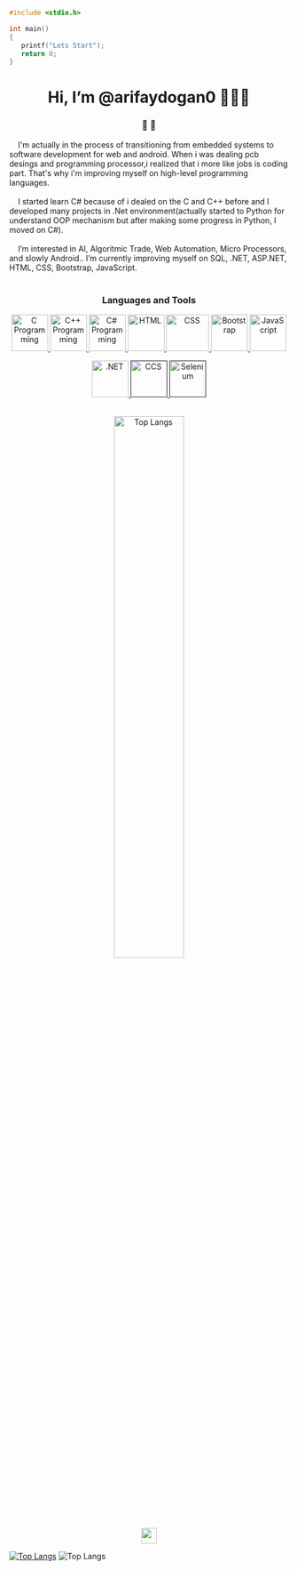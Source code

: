 ````C
#include <stdio.h>

int main()
{
   printf("Lets Start");
   return 0;
}
````
<div align="center"><h1>Hi, I’m @arifaydogan0 👋👋👋</h1></div>

<div align="center"><h3>👀  👀</h3> </div>
&nbsp; &nbsp; I'm actually in the process of transitioning from embedded systems to software development for web and android. When i was dealing pcb desings and programming processor,i realized that i more like jobs is  coding part. That's why i'm improving myself on high-level programming languages.<br><br>
&nbsp; &nbsp; I started learn C# because of i dealed on the C and C++ before and I developed many projects in .Net environment(actually started to Python for understand OOP mechanism but after making some progress in Python, I moved on C#).<br><br>
&nbsp; &nbsp; I’m interested in AI, Algoritmic Trade, Web Automation, Micro Processors, and slowly Android.. I’m currently improving myself on SQL, .NET, ASP.NET, HTML, CSS, Bootstrap, JavaScript.  <br><br>

<div align="center"><h3>Languages and Tools</h3> </div>
<p align="center">
  <a href="https://en.wikipedia.org/wiki/C_(programming_language)" target="_blank">
     <img width="66" height="66" src="https://user-images.githubusercontent.com/96810885/175445723-13a43581-4108-4ec1-b168-8ad34748a6d0.png" title="C Programming">
  </a>
  <a href="https://en.wikipedia.org/wiki/C%2B%2B" target="_blank">
     <img width="66" height="66" src="https://user-images.githubusercontent.com/96810885/175445727-d9ae8dbb-a3ca-4248-9a81-5d1c5786794f.png" title="C++ Programming">
  </a>
  <a href="https://en.wikipedia.org/wiki/C_Sharp_(programming_language)" target="_blank">
     <img width="66" height="66" src="https://user-images.githubusercontent.com/96810885/175445726-7b0e897d-d7be-4438-9322-b6b46edd574f.png" title="C# Programming">
  </a>
  <a href="https://en.wikipedia.org/wiki/HTML" target="_blank">
     <img width="66" height="66" src="https://user-images.githubusercontent.com/96810885/175441549-4993c01f-a065-4cec-9f5f-06157ffcff81.png" title="HTML">
  </a>
  <a href="https://en.wikipedia.org/wiki/CSS" target="_blank">
     <img width="77" height="66" src="https://user-images.githubusercontent.com/96810885/175445852-17d80a54-71d9-4cc0-8ac0-013d0acd56a8.png" title="CSS">
  </a>
  <a href="https://en.wikipedia.org/wiki/Bootstrap_(front-end_framework)" target="_blank">
     <img width="66" height="66" src="https://user-images.githubusercontent.com/96810885/175445863-59277618-4146-45f5-9f61-90c99a8595ba.png" title="Bootstrap">
  </a>
  <a href="https://en.wikipedia.org/wiki/JavaScript" target="_blank">
     <img width="66" height="66" src="https://user-images.githubusercontent.com/96810885/175445869-392dbc4b-092d-4f16-8902-b9bf11293ac8.png" title="JavaScript">
  </a>
</p>

<p align="center">
  <a href="https://en.wikipedia.org/wiki/.NET" target="_blank">
     <img width="66" height="66" src="https://user-images.githubusercontent.com/96810885/175448389-102d84eb-64f2-43de-8113-5077ba425c6f.png" title=".NET">
  </a>
  <a href="" target="_blank">
     <img width="66" height="66" src="https://user-images.githubusercontent.com/96810885/175448369-fc46e9f9-63d3-4e22-859c-27d4994130fe.png" title="CCS">
  </a>
  <a href="" target="_blank">
    <img width="66" height="66" src="https://user-images.githubusercontent.com/96810885/175452961-a975c43d-4260-43ee-928e-dc826cbdf382.png" title="Selenium">
  </a>
</p>

<p align="center">
  <br>
   <img src="https://github-readme-stats.vercel.app/api/top-langs/?username=arifaydogan0" alt="Top Langs" data-canonical-src="https://github-readme-stats.vercel.app/api/top-langs/?username=arifaydogan0" style="width: 50%;">
   <br><br><br><br>
   <img width="auto" height="28" src="https://komarev.com/ghpvc/?username=arifaydogan0">
</p>

[![Top Langs](https://github-readme-stats.vercel.app/api/top-langs/?username=arifaydogan0)](https://github.com/arifaydogan0/github-readme-stats)
![Top Langs](https://github-readme-stats.vercel.app/api/top-langs/?username=arifaydogan0)

<!---

![C logo](https://user-images.githubusercontent.com/96810885/175445723-13a43581-4108-4ec1-b168-8ad34748a6d0.png)
![c++ logo](https://user-images.githubusercontent.com/96810885/175445727-d9ae8dbb-a3ca-4248-9a81-5d1c5786794f.png)
![c# logo](https://user-images.githubusercontent.com/96810885/175445726-7b0e897d-d7be-4438-9322-b6b46edd574f.png)
![CCS logo](https://user-images.githubusercontent.com/96810885/175448369-fc46e9f9-63d3-4e22-859c-27d4994130fe.png)
![NET logo](https://user-images.githubusercontent.com/96810885/175448389-102d84eb-64f2-43de-8113-5077ba425c6f.png)
![selenium logo](https://user-images.githubusercontent.com/96810885/175452961-a975c43d-4260-43ee-928e-dc826cbdf382.png)

![HTML logo](https://user-images.githubusercontent.com/96810885/175445847-0989b37c-fd9f-4f58-8ebf-8a9dfbb4179f.png)
![Css logo](https://user-images.githubusercontent.com/96810885/175445852-17d80a54-71d9-4cc0-8ac0-013d0acd56a8.png)
![bootstrap logo](https://user-images.githubusercontent.com/96810885/175445863-59277618-4146-45f5-9f61-90c99a8595ba.png)
![javascript logo](https://user-images.githubusercontent.com/96810885/175445869-392dbc4b-092d-4f16-8902-b9bf11293ac8.png)

![matlab logo](https://user-images.githubusercontent.com/96810885/175445914-b8528bcf-a7ad-4cd5-a3ad-bed0060e5113.png)
![proteus logo](https://user-images.githubusercontent.com/96810885/175445921-9f103522-c223-42ee-baf1-2dcf6b428b21.png)
![orcad logo](https://user-images.githubusercontent.com/96810885/175445925-b07fa1cf-9f0b-4a94-9be7-80723bd6815b.png)

![autocad logo](https://user-images.githubusercontent.com/96810885/175445940-9006f90a-8566-43ce-8648-378c3ec1cdd4.png)
![rhinoceros logo](https://user-images.githubusercontent.com/96810885/175445941-9e2ac05d-7d82-445d-aa3f-32d7b6b602cb.png)
![solidworks logo](https://user-images.githubusercontent.com/96810885/175445942-03054670-d39d-40a8-9abf-b4902a6a7f87.png)
![photoshop logo](https://user-images.githubusercontent.com/96810885/175445969-811f0020-2750-4fb2-a750-6adc391505e1.png)

--->

<!---
arifaydogan0/arifaydogan0 is a ✨ special ✨ repository because its `README.md` (this file) appears on your GitHub profile.
You can click the Preview link to take a look at your changes.
--->
